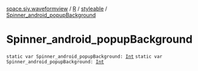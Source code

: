 [space.siy.waveformview](../../index.md) / [R](../index.md) / [styleable](index.md) / [Spinner_android_popupBackground](./-spinner_android_popup-background.md)

# Spinner_android_popupBackground

`static var Spinner_android_popupBackground: `[`Int`](https://kotlinlang.org/api/latest/jvm/stdlib/kotlin/-int/index.html)
`static var Spinner_android_popupBackground: `[`Int`](https://kotlinlang.org/api/latest/jvm/stdlib/kotlin/-int/index.html)